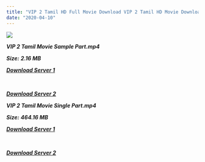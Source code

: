 ```yaml
---
title: "VIP 2 Tamil HD Full Movie Download VIP 2 Tamil HD Movie Download"
date: "2020-04-10"
---
```


![](https://images.moviebuff.com/614f7a65-2630-46d3-8d7a-262e49e4cc90?w=1000)

**_VIP 2 Tamil Movie Sample Part.mp4_**

**_Size:_** **_2.16 MB_**

**_[Download Server 1](http://b1.wetransfer.vip/files/Tamil{2fcca7f3eb37873f37db349ec051a8a2ca8665ef95d92bbb099fe2eda7827782}202017{2fcca7f3eb37873f37db349ec051a8a2ca8665ef95d92bbb099fe2eda7827782}20Movies/Velaiilla{2fcca7f3eb37873f37db349ec051a8a2ca8665ef95d92bbb099fe2eda7827782}20Pattadhari{2fcca7f3eb37873f37db349ec051a8a2ca8665ef95d92bbb099fe2eda7827782}202/Velaiilla{2fcca7f3eb37873f37db349ec051a8a2ca8665ef95d92bbb099fe2eda7827782}20Pattadhari{2fcca7f3eb37873f37db349ec051a8a2ca8665ef95d92bbb099fe2eda7827782}202{2fcca7f3eb37873f37db349ec051a8a2ca8665ef95d92bbb099fe2eda7827782}20(2017){2fcca7f3eb37873f37db349ec051a8a2ca8665ef95d92bbb099fe2eda7827782}20HDRip/Velaiilla{2fcca7f3eb37873f37db349ec051a8a2ca8665ef95d92bbb099fe2eda7827782}20Pattadhari{2fcca7f3eb37873f37db349ec051a8a2ca8665ef95d92bbb099fe2eda7827782}202{2fcca7f3eb37873f37db349ec051a8a2ca8665ef95d92bbb099fe2eda7827782}20(2017){2fcca7f3eb37873f37db349ec051a8a2ca8665ef95d92bbb099fe2eda7827782}20HDRip{2fcca7f3eb37873f37db349ec051a8a2ca8665ef95d92bbb099fe2eda7827782}20Sample{2fcca7f3eb37873f37db349ec051a8a2ca8665ef95d92bbb099fe2eda7827782}20(640x360).mp4)_**

**_[  
](http://b1.wetransfer.vip/files/Tamil{2fcca7f3eb37873f37db349ec051a8a2ca8665ef95d92bbb099fe2eda7827782}202017{2fcca7f3eb37873f37db349ec051a8a2ca8665ef95d92bbb099fe2eda7827782}20Movies/Velaiilla{2fcca7f3eb37873f37db349ec051a8a2ca8665ef95d92bbb099fe2eda7827782}20Pattadhari{2fcca7f3eb37873f37db349ec051a8a2ca8665ef95d92bbb099fe2eda7827782}202/Velaiilla{2fcca7f3eb37873f37db349ec051a8a2ca8665ef95d92bbb099fe2eda7827782}20Pattadhari{2fcca7f3eb37873f37db349ec051a8a2ca8665ef95d92bbb099fe2eda7827782}202{2fcca7f3eb37873f37db349ec051a8a2ca8665ef95d92bbb099fe2eda7827782}20(2017){2fcca7f3eb37873f37db349ec051a8a2ca8665ef95d92bbb099fe2eda7827782}20HDRip/Velaiilla{2fcca7f3eb37873f37db349ec051a8a2ca8665ef95d92bbb099fe2eda7827782}20Pattadhari{2fcca7f3eb37873f37db349ec051a8a2ca8665ef95d92bbb099fe2eda7827782}202{2fcca7f3eb37873f37db349ec051a8a2ca8665ef95d92bbb099fe2eda7827782}20(2017){2fcca7f3eb37873f37db349ec051a8a2ca8665ef95d92bbb099fe2eda7827782}20HDRip{2fcca7f3eb37873f37db349ec051a8a2ca8665ef95d92bbb099fe2eda7827782}20Sample{2fcca7f3eb37873f37db349ec051a8a2ca8665ef95d92bbb099fe2eda7827782}20(640x360).mp4)_**

**_[Download Server 2](http://b1.wetransfer.vip/files/Tamil{2fcca7f3eb37873f37db349ec051a8a2ca8665ef95d92bbb099fe2eda7827782}202017{2fcca7f3eb37873f37db349ec051a8a2ca8665ef95d92bbb099fe2eda7827782}20Movies/Velaiilla{2fcca7f3eb37873f37db349ec051a8a2ca8665ef95d92bbb099fe2eda7827782}20Pattadhari{2fcca7f3eb37873f37db349ec051a8a2ca8665ef95d92bbb099fe2eda7827782}202/Velaiilla{2fcca7f3eb37873f37db349ec051a8a2ca8665ef95d92bbb099fe2eda7827782}20Pattadhari{2fcca7f3eb37873f37db349ec051a8a2ca8665ef95d92bbb099fe2eda7827782}202{2fcca7f3eb37873f37db349ec051a8a2ca8665ef95d92bbb099fe2eda7827782}20(2017){2fcca7f3eb37873f37db349ec051a8a2ca8665ef95d92bbb099fe2eda7827782}20HDRip/Velaiilla{2fcca7f3eb37873f37db349ec051a8a2ca8665ef95d92bbb099fe2eda7827782}20Pattadhari{2fcca7f3eb37873f37db349ec051a8a2ca8665ef95d92bbb099fe2eda7827782}202{2fcca7f3eb37873f37db349ec051a8a2ca8665ef95d92bbb099fe2eda7827782}20(2017){2fcca7f3eb37873f37db349ec051a8a2ca8665ef95d92bbb099fe2eda7827782}20HDRip{2fcca7f3eb37873f37db349ec051a8a2ca8665ef95d92bbb099fe2eda7827782}20Sample{2fcca7f3eb37873f37db349ec051a8a2ca8665ef95d92bbb099fe2eda7827782}20(640x360).mp4)_**

**_VIP 2 Tamil Movie Single Part.mp4_**

**_Size:_** **_464.16 MB_**

**_[Download Server 1](http://b1.wetransfer.vip/files/Tamil{2fcca7f3eb37873f37db349ec051a8a2ca8665ef95d92bbb099fe2eda7827782}202017{2fcca7f3eb37873f37db349ec051a8a2ca8665ef95d92bbb099fe2eda7827782}20Movies/Velaiilla{2fcca7f3eb37873f37db349ec051a8a2ca8665ef95d92bbb099fe2eda7827782}20Pattadhari{2fcca7f3eb37873f37db349ec051a8a2ca8665ef95d92bbb099fe2eda7827782}202/Velaiilla{2fcca7f3eb37873f37db349ec051a8a2ca8665ef95d92bbb099fe2eda7827782}20Pattadhari{2fcca7f3eb37873f37db349ec051a8a2ca8665ef95d92bbb099fe2eda7827782}202{2fcca7f3eb37873f37db349ec051a8a2ca8665ef95d92bbb099fe2eda7827782}20(2017){2fcca7f3eb37873f37db349ec051a8a2ca8665ef95d92bbb099fe2eda7827782}20HDRip/Velaiilla{2fcca7f3eb37873f37db349ec051a8a2ca8665ef95d92bbb099fe2eda7827782}20Pattadhari{2fcca7f3eb37873f37db349ec051a8a2ca8665ef95d92bbb099fe2eda7827782}202{2fcca7f3eb37873f37db349ec051a8a2ca8665ef95d92bbb099fe2eda7827782}20(2017){2fcca7f3eb37873f37db349ec051a8a2ca8665ef95d92bbb099fe2eda7827782}20HDRip{2fcca7f3eb37873f37db349ec051a8a2ca8665ef95d92bbb099fe2eda7827782}20Single{2fcca7f3eb37873f37db349ec051a8a2ca8665ef95d92bbb099fe2eda7827782}20Part{2fcca7f3eb37873f37db349ec051a8a2ca8665ef95d92bbb099fe2eda7827782}20(640x360).mp4)_**

**_[  
](http://b1.wetransfer.vip/files/Tamil{2fcca7f3eb37873f37db349ec051a8a2ca8665ef95d92bbb099fe2eda7827782}202017{2fcca7f3eb37873f37db349ec051a8a2ca8665ef95d92bbb099fe2eda7827782}20Movies/Velaiilla{2fcca7f3eb37873f37db349ec051a8a2ca8665ef95d92bbb099fe2eda7827782}20Pattadhari{2fcca7f3eb37873f37db349ec051a8a2ca8665ef95d92bbb099fe2eda7827782}202/Velaiilla{2fcca7f3eb37873f37db349ec051a8a2ca8665ef95d92bbb099fe2eda7827782}20Pattadhari{2fcca7f3eb37873f37db349ec051a8a2ca8665ef95d92bbb099fe2eda7827782}202{2fcca7f3eb37873f37db349ec051a8a2ca8665ef95d92bbb099fe2eda7827782}20(2017){2fcca7f3eb37873f37db349ec051a8a2ca8665ef95d92bbb099fe2eda7827782}20HDRip/Velaiilla{2fcca7f3eb37873f37db349ec051a8a2ca8665ef95d92bbb099fe2eda7827782}20Pattadhari{2fcca7f3eb37873f37db349ec051a8a2ca8665ef95d92bbb099fe2eda7827782}202{2fcca7f3eb37873f37db349ec051a8a2ca8665ef95d92bbb099fe2eda7827782}20(2017){2fcca7f3eb37873f37db349ec051a8a2ca8665ef95d92bbb099fe2eda7827782}20HDRip{2fcca7f3eb37873f37db349ec051a8a2ca8665ef95d92bbb099fe2eda7827782}20Single{2fcca7f3eb37873f37db349ec051a8a2ca8665ef95d92bbb099fe2eda7827782}20Part{2fcca7f3eb37873f37db349ec051a8a2ca8665ef95d92bbb099fe2eda7827782}20(640x360).mp4)_**

**_[Download Server 2](http://b1.wetransfer.vip/files/Tamil{2fcca7f3eb37873f37db349ec051a8a2ca8665ef95d92bbb099fe2eda7827782}202017{2fcca7f3eb37873f37db349ec051a8a2ca8665ef95d92bbb099fe2eda7827782}20Movies/Velaiilla{2fcca7f3eb37873f37db349ec051a8a2ca8665ef95d92bbb099fe2eda7827782}20Pattadhari{2fcca7f3eb37873f37db349ec051a8a2ca8665ef95d92bbb099fe2eda7827782}202/Velaiilla{2fcca7f3eb37873f37db349ec051a8a2ca8665ef95d92bbb099fe2eda7827782}20Pattadhari{2fcca7f3eb37873f37db349ec051a8a2ca8665ef95d92bbb099fe2eda7827782}202{2fcca7f3eb37873f37db349ec051a8a2ca8665ef95d92bbb099fe2eda7827782}20(2017){2fcca7f3eb37873f37db349ec051a8a2ca8665ef95d92bbb099fe2eda7827782}20HDRip/Velaiilla{2fcca7f3eb37873f37db349ec051a8a2ca8665ef95d92bbb099fe2eda7827782}20Pattadhari{2fcca7f3eb37873f37db349ec051a8a2ca8665ef95d92bbb099fe2eda7827782}202{2fcca7f3eb37873f37db349ec051a8a2ca8665ef95d92bbb099fe2eda7827782}20(2017){2fcca7f3eb37873f37db349ec051a8a2ca8665ef95d92bbb099fe2eda7827782}20HDRip{2fcca7f3eb37873f37db349ec051a8a2ca8665ef95d92bbb099fe2eda7827782}20Single{2fcca7f3eb37873f37db349ec051a8a2ca8665ef95d92bbb099fe2eda7827782}20Part{2fcca7f3eb37873f37db349ec051a8a2ca8665ef95d92bbb099fe2eda7827782}20(640x360).mp4)_**
